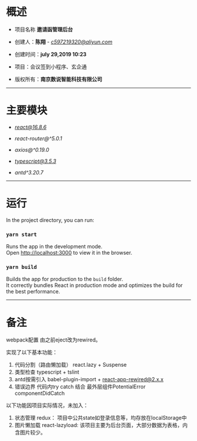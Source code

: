 # 概述

 * 项目名称 **邀请函管理后台**
 
 * 创建人：**陈翔** - *c597219320@aliyun.com*
 
 * 创建时间：**july 29,2019 10:23**
 
 * 项目：会议签到小程序、玄企通
 
 * 版权所有：**南京数说智能科技有限公司**
 
--------
# 主要模块

* *react@16.8.6*

* *react-router@^5.0.1*

* *axios@^0.19.0*

* *typescript@3.5.3*

* *antd^3.20.7*

----------

# 运行

In the project directory, you can run:

### `yarn start`

Runs the app in the development mode.<br>
Open [http://localhost:3000](http://localhost:3000) to view it in the browser.

### `yarn build`

Builds the app for production to the `build` folder.<br>
It correctly bundles React in production mode and optimizes the build for the best performance.

--------

# 备注

webpack配置 由之前eject改为rewired。

实现了以下基本功能：

1. 代码分割（路由懒加载） react.lazy + Suspense
2. 类型检查 typescript + tslint
3. antd按需引入 babel-plugin-import + react-app-rewired@2.x.x
4. 错误边界 代码内try catch 结合 最外层组件PotentialError componentDidCatch

以下功能因项目实际情况，未加入：

1. 状态管理 redux： 项目中公共state如登录信息等，均存放在localStorage中
2. 图片懒加载 react-lazyload: 该项目主要为后台页面，大部分数据为表格，内含图片较少。

